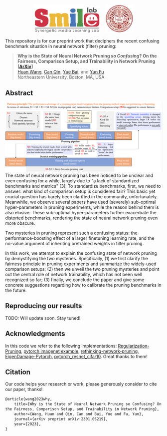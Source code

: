 # 

<div align="center">
    <a><img src="figs/smile.png"  height="90px" ></a>
    &nbsp &nbsp
    <a><img src="figs/neu.png"  height="90px" ></a>
</div>

This repository is for our preprint work that deciphers the recent confusing benchmark situation in neural network (filter) pruning:
> **Why is the State of Neural Network Pruning *so Confusing*? On the Fairness, Comparison Setup, and Trainability in Network Pruning [[ArXiv](https://arxiv.org/abs/2301.05219)]**\
> [Huan Wang](http://huanwang.tech/), [Can Qin](http://canqin.tech/), [Yue Bai](https://yueb17.github.io/), and [Yun Fu](http://www1.ece.neu.edu/~yunfu/) \
> Northeastern University, Boston, MA, USA


## Abstract
<div align="center">
  <img src="figs/plot_Fairness_overview_for_Arxiv_v2.png" width="750px">
</div>
The state of neural network pruning has been noticed to be unclear and even confusing for a while, largely due to "a lack of standardized benchmarks and metrics" [3]. To standardize benchmarks, first, we need to answer: what kind of comparison setup is considered fair? This basic yet crucial question has barely been clarified in the community, unfortunately. Meanwhile, we observe several papers have used (severely) sub-optimal hyper-parameters in pruning experiments, while the reason behind them is also elusive. These sub-optimal hyper-parameters further exacerbate the distorted benchmarks, rendering the state of neural network pruning even more obscure.

Two mysteries in pruning represent such a confusing status: the performance-boosting effect of a larger finetuning learning rate, and the no-value argument of inheriting pretrained weights in filter pruning.

In this work, we attempt to explain the confusing state of network pruning by demystifying the two mysteries. Specifically, (1) we first clarify the fairness principle in pruning experiments and summarize the widely-used comparison setups; (2) then we unveil the two pruning mysteries and point out the central role of network trainability, which has not been well recognized so far; (3) finally, we conclude the paper and give some concrete suggestions regarding how to calibrate the pruning benchmarks in the future.

## Reproducing our results 

TODO: Will update soon. Stay tuned!


## Acknowledgments
In this code we refer to the following implementations: [Regularization-Pruning](https://github.com/MingSun-Tse/Regularization-Pruning), [pytorch imagenet example](https://github.com/pytorch/examples/tree/master/imagenet), [rethinking-network-pruning](https://github.com/Eric-mingjie/rethinking-network-pruning), [EigenDamage-Pytorch](https://github.com/alecwangcq/EigenDamage-Pytorch), [pytorch_resnet_cifar10](https://github.com/akamaster/pytorch_resnet_cifar10). Great thanks to them!

## Citation
Our code helps your research or work, please generously consider to cite our paper, thanks!
```
@article{wang2023why,
    title={Why is the State of Neural Network Pruning so Confusing? On the Fairness, Comparison Setup, and Trainability in Network Pruning},
    author={Wang, Huan and Qin, Can and Bai, Yue and Fu, Yun},
    journal={arXiv preprint arXiv:2301.05219},
    year={2023},
}
```
